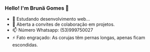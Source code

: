 ### Hello! I'm Brunä Gomes 👋

- 🌱 Estudando desenvolvimento web...
- 👯 Aberta a convites de colaboração em projetos.
- 📫 Número Whatsapp: (53)999750027
- ⚡ Fato engraçado: As corujas têm pernas longas, apenas ficam escondidas.


